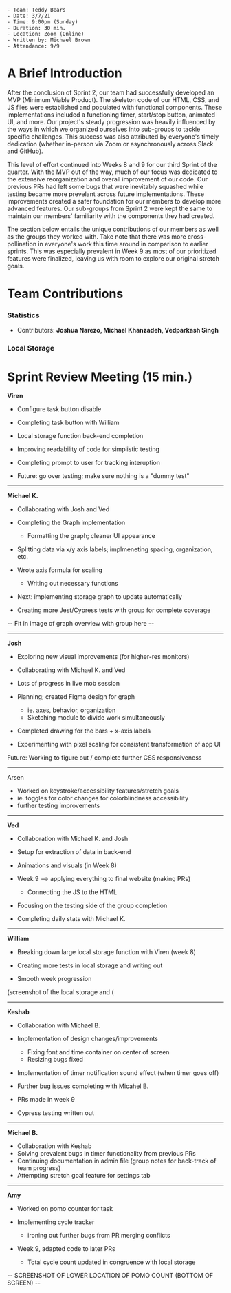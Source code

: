 ```
- Team: Teddy Bears
- Date: 3/7/21
- Time: 9:00pm (Sunday)
- Duration: 30 min.
- Location: Zoom (Online)
- Written by: Michael Brown
- Attendance: 9/9
```

# A Brief Introduction

After the conclusion of Sprint 2, our team had successfully developed an MVP (Minimum Viable Product). The skeleton code of our HTML, CSS, and JS files were established and  populated with functional components. These implementations included a functioning timer, start/stop button, animated UI, and more. Our project's steady progression was heavily influenced by the ways in which we organized ourselves into sub-groups to tackle specific challenges. This success was also attributed by everyone's timely dedication (whether in-person via Zoom or asynchronously across Slack and GitHub).

This level of effort continued into Weeks 8 and 9 for our third Sprint of the quarter. With the MVP out of the way, much of our focus was dedicated to the extensive reorganization and overall improvement of our code. Our previous PRs had left some bugs that were inevitably squashed while testing became more prevelant across future implementations. These improvements created a safer foundation for our members to develop more advanced features. Our sub-groups from Sprint 2 were kept the same to maintain our members' familiarity with the components they had created.

The section below entails the unique contributions of our members as well as the groups they worked with. Take note that there was more cross-pollination in everyone's work this time around in comparison to earlier sprints. This was especially prevalent in Week 9 as most of our prioritized features were finalized, leaving us with room to explore our original stretch goals.

# Team Contributions

### Statistics
- Contributors: **Joshua Narezo, Michael Khanzadeh, Vedparkash Singh**


### Local Storage

### 


# Sprint Review Meeting (15 min.)

**Viren**
- Configure task button disable
- Completing task button with William
- Local storage function back-end completion
- Improving readability of code for simplistic testing
- Completing prompt to user for tracking interuption

- Future: go over testing; make sure nothing is a "dummy test"

-------

**Michael K.**
- Collaborating with Josh and Ved
- Completing the Graph implementation
  - Formatting the graph; cleaner UI appearance
- Splitting data via x/y axis labels; implmeneting spacing, organization, etc.

- Wrote axis formula for scaling
  - Writing out necessary functions

- Next: implementing storage graph to update automatically
- Creating more Jest/Cypress tests with group for complete coverage

-- Fit in image of graph overview with group here --

-------

**Josh**
- Exploring new visual improvements (for higher-res monitors)
- Collaborating with Michael K. and Ved
- Lots of progress in live mob session

- Planning; created Figma design for graph
  - ie. axes, behavior, organization
  - Sketching module to divide work simultaneously

- Completed drawing for the bars + x-axis labels
- Experimenting with pixel scaling for consistent transformation of app UI

Future: Working to figure out / complete further CSS responsiveness

-------

Arsen
- Worked on keystroke/accessibility features/stretch goals
- ie. toggles for color changes for colorblindness accessibility
- further testing improvements


-------
**Ved**
- Collaboration with Michael K. and Josh
- Setup for extraction of data in back-end
- Animations and visuals (in Week 8)

- Week 9 --> applying everything to final website (making PRs)
  - Connecting the JS to the HTML

- Focusing on the testing side of the group completion
- Completing daily stats with Michael K.

-------

**William**
- Breaking down large local storage function with Viren (week 8)
- Creating more tests in local storage and writing out

- Smooth week progression 

(screenshot of the local storage and (

-------

**Keshab**

- Collaboration with Michael B.
- Implementation of design changes/improvements
  - Fixing font and time container on center of screen
  - Resizing bugs fixed

- Implementation of timer notification sound effect (when timer goes off)
- Further bug issues completing with Micahel B.

- PRs made in week 9
- Cypress testing written out

-------

**Michael B.**
- Collaboration with Keshab
- Solving prevalent bugs in timer functionality from previous PRs
- Continuing documentation in admin file (group notes for back-track of team progress)
- Attempting stretch goal feature for settings tab

-------

**Amy**
- Worked on pomo counter for task
- Implementing cycle tracker 
  - ironing out further bugs from PR merging conflicts

- Week 9, adapted code to later PRs
  - Total cycle count updated in congruence with local storage

-- SCREENSHOT OF LOWER LOCATION OF POMO COUNT (BOTTOM OF SCREEN) --
